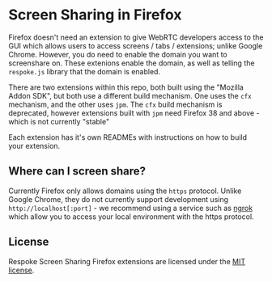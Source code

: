 # Screen Sharing in Firefox

Firefox doesn't need an extension to give WebRTC developers access to the GUI which allows users to access screens / tabs / extensions; unlike Google Chrome. However, you do need to enable the domain you want to screenshare on. These extenions enable the domain, as well as telling the `respoke.js` library that the domain is enabled.

There are two extensions within this repo, both built using the "Mozilla Addon SDK", but both use a different build mechanism. One uses the `cfx` mechanism, and the other uses `jpm`. The `cfx` build mechanism is deprecated, however extensions built with `jpm` need Firefox 38 and above - which is not currently "stable"

Each extension has it's own READMEs with instructions on how to build your extension.

## Where can I screen share?

Currently Firefox only allows domains using the `https` protocol. Unlike Google Chrome, they do not currently support development using `http://localhost[:port]` - we recommend using a service such as [ngrok](https://ngrok.com/) which allow you to access your local environment with the https protocol.

## License

Respoke Screen Sharing Firefox extensions are licensed under the [MIT license](LICENSE).


 
